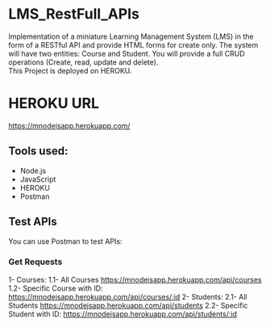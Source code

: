 # LMS_RestFull_APIs
Implementation of a miniature Learning Management System (LMS) in the form of a RESTful API and provide HTML forms for create only.
The system will have two entities: Course and Student. You will provide a full CRUD operations (Create, read, update and delete).
<br />This Project is deployed on HEROKU.

# HEROKU URL
https://mnodejsapp.herokuapp.com/

## Tools used:
* Node.js
* JavaScript
* HEROKU
* Postman

## Test APIs
You can use Postman to test APIs:
### Get Requests
1- Courses:
  1.1- All Courses
    https://mnodejsapp.herokuapp.com/api/courses
  1.2- Specific Course with ID:
    https://mnodejsapp.herokuapp.com/api/courses/:id
2- Students:
  2.1- All Students
    https://mnodejsapp.herokuapp.com/api/students
  2.2- Specific Student with ID:
    https://mnodejsapp.herokuapp.com/api/students/:id
